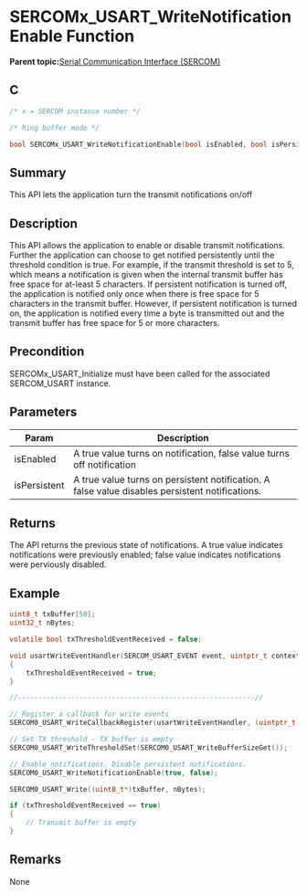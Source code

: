 # SERCOMx\_USART\_WriteNotificationEnable Function

**Parent topic:**[Serial Communication Interface \(SERCOM\)](GUID-76AE7205-E3EF-4EE6-AC28-5153E3565982.md)

## C

```c
/* x = SERCOM instance number */

/* Ring buffer mode */

bool SERCOMx_USART_WriteNotificationEnable(bool isEnabled, bool isPersistent)
```

## Summary

This API lets the application turn the transmit notifications on/off

## Description

This API allows the application to enable or disable transmit notifications. Further the application can choose to get notified persistently until the threshold condition is true. For example, if the transmit threshold is set to 5, which means a notification is given when the internal transmit buffer has free space for at-least 5 characters. If persistent notification is turned off, the application is notified only once when there is free space for 5 characters in the transmit buffer. However, if persistent notification is turned on, the application is notified every time a byte is transmitted out and the transmit buffer has free space for 5 or more characters.

## Precondition

SERCOMx\_USART\_Initialize must have been called for the associated SERCOM\_USART instance.

## Parameters

|Param|Description|
|-----|-----------|
|isEnabled|A true value turns on notification, false value turns off notification|
|isPersistent|A true value turns on persistent notification. A false value disables persistent notifications.|

## Returns

The API returns the previous state of notifications. A true value indicates notifications were previously enabled; false value indicates notifications were perviously disabled.

## Example

```c
uint8_t txBuffer[50];
uint32_t nBytes;

volatile bool txThresholdEventReceived = false;

void usartWriteEventHandler(SERCOM_USART_EVENT event, uintptr_t context )
{
    txThresholdEventReceived = true;
}

//----------------------------------------------------------//

// Register a callback for write events
SERCOM0_USART_WriteCallbackRegister(usartWriteEventHandler, (uintptr_t) NULL);

// Set TX threshold - TX buffer is empty
SERCOM0_USART_WriteThresholdSet(SERCOM0_USART_WriteBufferSizeGet());

// Enable notifications. Disable persistent notifications.
SERCOM0_USART_WriteNotificationEnable(true, false);

SERCOM0_USART_Write((uint8_t*)txBuffer, nBytes);

if (txThresholdEventReceived == true)
{
    // Transmit buffer is empty
}

```

## Remarks

None

